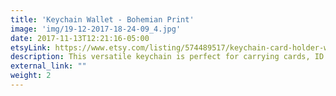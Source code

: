 ```yaml
---
title: 'Keychain Wallet - Bohemian Print'
image: 'img/19-12-2017-18-24-09_4.jpg'
date: 2017-11-13T12:21:16-05:00
etsyLink: https://www.etsy.com/listing/574489517/keychain-card-holder-wallet-bohemian?ref=shop_home_active_5
description: This versatile keychain is perfect for carrying cards, ID's and money while conveniently keeping your keys attached. Available in many super cute prints. Cotton interior and exterior. Durable and lightweight.4" height5 1/2" length
external_link: ""
weight: 2
---
```

